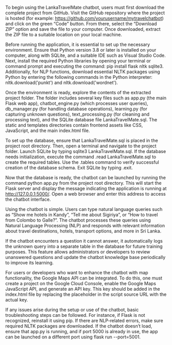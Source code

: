 To begin using the LankaTravelMate chatbot, users must first download the complete project from GitHub. Visit the GitHub repository where the project is hosted (for example: https://github.com/yourusername/mytravelchatbot) and click on the green “Code” button. From there, select the “Download ZIP” option and save the file to your computer. Once downloaded, extract the ZIP file to a suitable location on your local machine.

Before running the application, it is essential to set up the necessary environment. Ensure that Python version 3.8 or later is installed on your computer, along with SQLite, and a suitable IDE such as Visual Studio Code. Next, install the required Python libraries by opening your terminal or command prompt and executing the command: pip install flask nltk sqlite3. Additionally, for NLP functions, download essential NLTK packages using Python by entering the following commands in the Python interpreter: nltk.download('punkt') and nltk.download('wordnet').

Once the environment is ready, explore the contents of the extracted project folder. The folder includes several key files such as app.py (the main Flask web app), chatbot_engine.py (which processes user queries), db_manager.py (for handling database operations), learning.py (for capturing unknown questions), text_processing.py (for cleaning and processing text), and the SQLite database file LankaTravelMate.sql. The static and templates directories contain frontend assets like CSS, JavaScript, and the main index.html file.

To set up the database, ensure that LankaTravelMate.sql is placed in the project root directory. Then, open a terminal and navigate to the project folder. Launch SQLite by typing sqlite3 LankaTravelMate.sql. If the database needs initialization, execute the command .read LankaTravelMate.sql to create the required tables. Use the .tables command to verify successful creation of the database schema. Exit SQLite by typing .exit.

Now that the database is ready, the chatbot can be launched by running the command python app.py from the project root directory. This will start the Flask server and display the message indicating the application is running at http://127.0.0.1:5000/. Open a web browser and enter this address to access the chatbot interface.

Using the chatbot is simple. Users can type natural language queries such as “Show me hotels in Kandy”, “Tell me about Sigiriya”, or “How to travel from Colombo to Galle?”. The chatbot processes these queries using Natural Language Processing (NLP) and responds with relevant information about travel destinations, hotels, transport options, and more in Sri Lanka.

If the chatbot encounters a question it cannot answer, it automatically logs the unknown query into a separate table in the database for future training purposes. This feature allows administrators or developers to review unanswered questions and update the chatbot knowledge base periodically to improve its learning.

For users or developers who want to enhance the chatbot with map functionality, the Google Maps API can be integrated. To do this, one must create a project on the Google Cloud Console, enable the Google Maps JavaScript API, and generate an API key. This key should be added in the index.html file by replacing the placeholder in the script source URL with the actual key.

If any issues arise during the setup or use of the chatbot, basic troubleshooting steps can be followed. For instance, if Flask is not recognized, reinstall it using pip. If there are NLP-related errors, make sure required NLTK packages are downloaded. If the chatbot doesn’t load, ensure that app.py is running, and if port 5000 is already in use, the app can be launched on a different port using flask run --port=5001.
